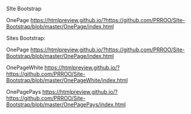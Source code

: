 

SIte Bootstrap

OnePage  https://htmlpreview.github.io/?https://github.com/PRROO/SIte-Bootstrap/blob/master/OnePage/index.html


Sites Bootstrap:

OnePage https://htmlpreview.github.io/?https://github.com/PRROO/Site-Bootstrap/blob/master/OnePage/index.html

OnePageWhite https://htmlpreview.github.io/?https://github.com/PRROO/Site-Bootstrap/blob/master/OnePageWhite/index.html

OnePagePays https://htmlpreview.github.io/?https://github.com/PRROO/Site-Bootstrap/blob/master/OnePagePays/index.html






